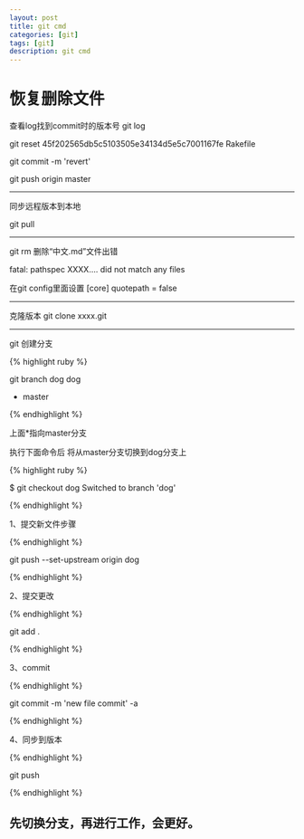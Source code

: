 ```yaml
---
layout: post
title: git cmd
categories: [git]
tags: [git]
description: git cmd
---
```



<h1>恢复删除文件</h1>
<p>查看log找到commit时的版本号 git log </p>
<p>git reset 45f202565db5c5103505e34134d5e5c7001167fe Rakefile </p>
<p>git commit -m 'revert'</p>
<p>git push origin master</p>

----------------------------------------------------------------------------------

同步远程版本到本地

git pull

----------------------------------------------------------------------------------

git rm 删除“中文.md”文件出错

fatal: pathspec XXXX.... did not match any files

在git config里面设置
[core]
quotepath = false

----------------------------------------------------------------------------------
克隆版本
git clone xxxx.git


----------------------------------------------------------------------------------
git 创建分支

{% highlight ruby %}

git branch dog
  dog
* master

{% endhighlight %}

上面*指向master分支

执行下面命令后 将从master分支切换到dog分支上

{% highlight ruby %}

$ git checkout dog
Switched to branch 'dog'

{% endhighlight %}

1、提交新文件步骤

{% endhighlight %}

git push --set-upstream origin dog

{% endhighlight %}

2、提交更改

{% endhighlight %}

git add .

{% endhighlight %}

3、commit

{% endhighlight %}

git commit -m 'new file commit' -a

{% endhighlight %}

4、同步到版本

{% endhighlight %}

git push  

{% endhighlight %}

先切换分支，再进行工作，会更好。
----------------------




